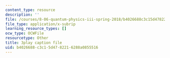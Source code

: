 ```yaml
---
content_type: resource
description: ''
file: /courses/8-06-quantum-physics-iii-spring-2018/b4026688c3c15d4782216288a0855516_-pMowqywuIY.vtt
file_type: application/x-subrip
learning_resource_types: []
ocw_type: OCWFile
resourcetype: Other
title: 3play caption file
uid: b4026688-c3c1-5d47-8221-6288a0855516
---
```

